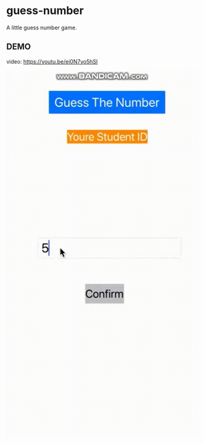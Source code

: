 # guess-number
A little guess number game.

## DEMO

video: https://youtu.be/ei0N7yo5hSI


![img](https://github.com/evyhsiao/guess-number/blob/main/demo.gif)
